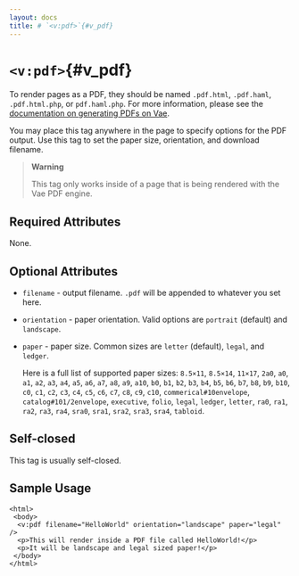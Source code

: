 ```yaml
---
layout: docs
title: # `<v:pdf>`{#v_pdf}
---
```


# `<v:pdf>`{#v_pdf}

To render pages as a PDF, they should be named `.pdf.html`, `.pdf.haml`,
`.pdf.html.php`, or `pdf.haml.php`. For more information, please see the
[documentation on generating PDFs on Vae](#pdf).

You may place this tag anywhere in the page to specify options for the
PDF output. Use this tag to set the paper size, orientation, and
download filename.

> **Warning**
>
> This tag only works inside of a page that is being rendered with the
> Vae PDF engine.

## Required Attributes

None.

## Optional Attributes

-   `filename` - output filename. `.pdf` will be appended to whatever
    you set here.

-   `orientation` - paper orientation. Valid options are
    `portrait` (default) and `landscape`.

-   `paper` - paper size. Common sizes are `letter` (default), `legal`,
    and `ledger`.

    Here is a full list of supported paper sizes: `8.5×11`, `8.5×14`,
    `11×17`, `2a0`, `a0`, `a1`, `a2`, `a3`, `a4`, `a5`, `a6`, `a7`,
    `a8`, `a9`, `a10`, `b0`, `b1`, `b2`, `b3`, `b4`, `b5`, `b6`, `b7`,
    `b8`, `b9`, `b10`, `c0`, `c1`, `c2`, `c3`, `c4`, `c5`, `c6`, `c7`,
    `c8`, `c9`, `c10`, `commerical#10envelope`, `catalog#101/2envelope`,
    `executive`, `folio`, `legal`, `ledger`, `letter`, `ra0`, `ra1`,
    `ra2`, `ra3`, `ra4`, `sra0`, `sra1`, `sra2`, `sra3`, `sra4`,
    `tabloid`.

## Self-closed

This tag is usually self-closed.

## Sample Usage

    <html>
     <body>
      <v:pdf filename="HelloWorld" orientation="landscape" paper="legal" />
      <p>This will render inside a PDF file called HelloWorld!</p>
      <p>It will be landscape and legal sized paper!</p>
     </body>
    </html>
